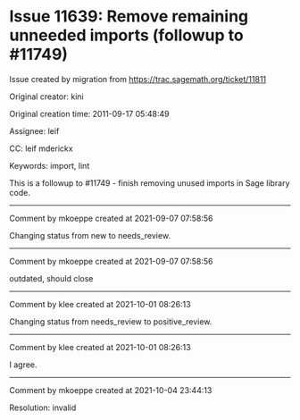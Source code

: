 # Issue 11639: Remove remaining unneeded imports (followup to #11749)

Issue created by migration from https://trac.sagemath.org/ticket/11811

Original creator: kini

Original creation time: 2011-09-17 05:48:49

Assignee: leif

CC:  leif mderickx

Keywords: import, lint

This is a followup to #11749 - finish removing unused imports in Sage library code.


---

Comment by mkoeppe created at 2021-09-07 07:58:56

Changing status from new to needs_review.


---

Comment by mkoeppe created at 2021-09-07 07:58:56

outdated, should close


---

Comment by klee created at 2021-10-01 08:26:13

Changing status from needs_review to positive_review.


---

Comment by klee created at 2021-10-01 08:26:13

I agree.


---

Comment by mkoeppe created at 2021-10-04 23:44:13

Resolution: invalid
